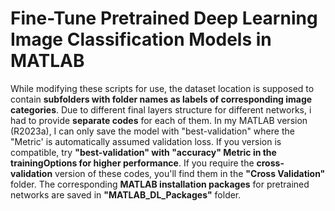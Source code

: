 # Fine-Tune Pretrained Deep Learning Image Classification Models in MATLAB

While modifying these scripts for use, the dataset location is supposed to contain **subfolders with folder names as labels of corresponding image categories**.
Due to different final layers structure for different networks, i had to provide **separate codes** for each of them.
In my MATLAB version (R2023a), I can only save the model with "best-validation" where the "Metric' is automatically assumed validation loss. If you version is compatible, try **"best-validation" with "accuracy" Metric in the trainingOptions for higher performance**.
If you require the **cross-validation** version of these codes, you'll find them in the **"Cross Validation"** folder. The corresponding **MATLAB installation packages** for pretrained networks are saved in **"MATLAB_DL_Packages"** folder.
